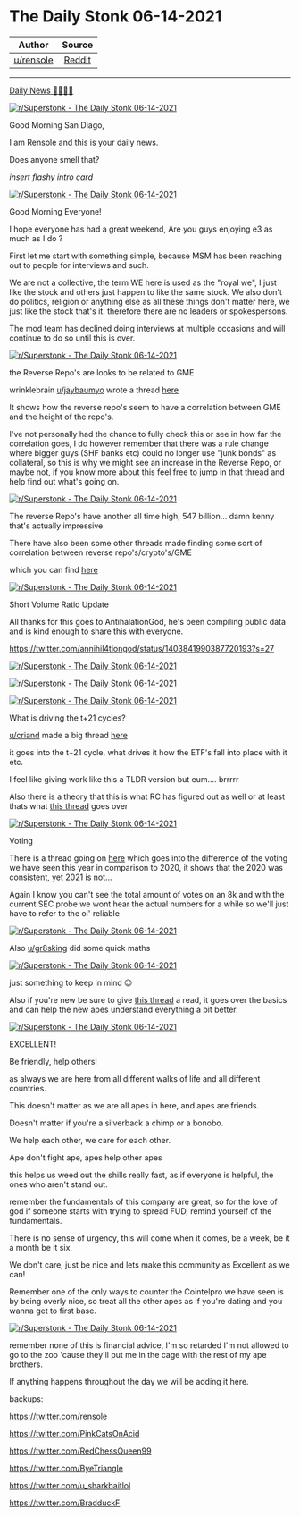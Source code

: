 The Daily Stonk 06-14-2021
==========================

| Author       | Source       | 
| :-------------: |:-------------:|
|  [u/rensole](https://www.reddit.com/user/rensole/) | [Reddit](https://www.reddit.com/r/Superstonk/comments/nzingy/the_daily_stonk_06142021/) | 

---

[Daily News 🦍💎🙌🚀](https://www.reddit.com/r/Superstonk/search?q=flair_name%3A%22Daily%20News%20%F0%9F%A6%8D%F0%9F%92%8E%F0%9F%99%8C%F0%9F%9A%80%22&restrict_sr=1)

[![r/Superstonk - The Daily Stonk 06-14-2021](https://preview.redd.it/uf0429x3z6571.png?width=1600&format=png&auto=webp&s=43acc7118aad55a184dad517a41cf1f621cc7220)](https://preview.redd.it/uf0429x3z6571.png?width=1600&format=png&auto=webp&s=43acc7118aad55a184dad517a41cf1f621cc7220)

Good Morning San Diago,

I am Rensole and this is your daily news.

Does anyone smell that?

*insert flashy intro card*

[![r/Superstonk - The Daily Stonk 06-14-2021](https://preview.redd.it/69g2igt5z6571.png?width=680&format=png&auto=webp&s=77732a63619bc1c661cee692d2f84c22951b3110)](https://preview.redd.it/69g2igt5z6571.png?width=680&format=png&auto=webp&s=77732a63619bc1c661cee692d2f84c22951b3110)

Good Morning Everyone!

I hope everyone has had a great weekend, Are you guys enjoying e3 as much as I do ?

First let me start with something simple, because MSM has been reaching out to people for interviews and such.

We are not a collective, the term WE here is used as the "royal we", I just like the stock and others just happen to like the same stock. We also don't do politics, religion or anything else as all these things don't matter here, we just like the stock that's it. therefore there are no leaders or spokespersons.

The mod team has declined doing interviews at multiple occasions and will continue to do so until this is over.

[![r/Superstonk - The Daily Stonk 06-14-2021](https://preview.redd.it/pijcimzr07571.png?width=557&format=png&auto=webp&s=0c3970f72b06e9e7ba7f6050d02cc25d736004f2)](https://preview.redd.it/pijcimzr07571.png?width=557&format=png&auto=webp&s=0c3970f72b06e9e7ba7f6050d02cc25d736004f2)

the Reverse Repo's are looks to be related to GME

wrinklebrain [u/jaybaumyo](https://www.reddit.com/u/jaybaumyo/) wrote a thread [here](https://www.reddit.com/r/Superstonk/comments/nyqnqh/so_the_reverse_repos_are_definitely_related_to_gme/)

It shows how the reverse repo's seem to have a correlation between GME and the height of the repo's.

I've not personally had the chance to fully check this or see in how far the correlation goes, I do however remember that there was a rule change where bigger guys (SHF banks etc) could no longer use "junk bonds" as collateral, so this is why we might see an increase in the Reverse Repo, or maybe not, if you know more about this feel free to jump in that thread and help find out what's going on.

[![r/Superstonk - The Daily Stonk 06-14-2021](https://preview.redd.it/7nfjkkey27571.png?width=960&format=png&auto=webp&s=d39667794b4c91de733f07c733e323db92b69f3d)](https://preview.redd.it/7nfjkkey27571.png?width=960&format=png&auto=webp&s=d39667794b4c91de733f07c733e323db92b69f3d)

The reverse Repo's have another all time high, 547 billion... damn kenny that's actually impressive.

There have also been some other threads made finding some sort of correlation between reverse repo's/crypto's/GME

which you can find [here](https://www.reddit.com/r/Superstonk/comments/nz0fsz/i_found_a_correlation_in_why_reverse_repo_rates/?utm_medium=android_app&utm_source=share)

[![r/Superstonk - The Daily Stonk 06-14-2021](https://preview.redd.it/3vb9txy237571.png?width=960&format=png&auto=webp&s=62a75cffe1dede500734d0adf7f6ed4ce6940a27)](https://preview.redd.it/3vb9txy237571.png?width=960&format=png&auto=webp&s=62a75cffe1dede500734d0adf7f6ed4ce6940a27)

Short Volume Ratio Update

All thanks for this goes to AntihalationGod, he's been compiling public data and is kind enough to share this with everyone.

<https://twitter.com/annihil4tiongod/status/1403841990387720193?s=27>

[![r/Superstonk - The Daily Stonk 06-14-2021](https://preview.redd.it/qjdftlqh37571.png?width=4096&format=png&auto=webp&s=fc06397ee3900fc8597152763ed720d67bc6fa20)](https://preview.redd.it/qjdftlqh37571.png?width=4096&format=png&auto=webp&s=fc06397ee3900fc8597152763ed720d67bc6fa20)

[![r/Superstonk - The Daily Stonk 06-14-2021](https://preview.redd.it/rnqs7rkk37571.png?width=4096&format=png&auto=webp&s=c88b430d2f0ef7debe905fd95cb2148017a93ec5)](https://preview.redd.it/rnqs7rkk37571.png?width=4096&format=png&auto=webp&s=c88b430d2f0ef7debe905fd95cb2148017a93ec5)

[![r/Superstonk - The Daily Stonk 06-14-2021](https://preview.redd.it/4trsjrxl37571.png?width=4096&format=png&auto=webp&s=602eca55301ac188c0fea017fc91de4cef29877e)](https://preview.redd.it/4trsjrxl37571.png?width=4096&format=png&auto=webp&s=602eca55301ac188c0fea017fc91de4cef29877e)

What is driving the t+21 cycles?

[u/criand](https://www.reddit.com/u/criand/) made a big thread [here](https://www.reddit.com/r/Superstonk/comments/ny2ov4/a_revisit_to_net_capital_what_is_truly_driving/?utm_source=share&utm_medium=ios_app&utm_name=iossmf)

it goes into the t+21 cycle, what drives it how the ETF's fall into place with it etc.

I feel like giving work like this a TLDR version but eum.... brrrrr

Also there is a theory that this is what RC has figured out as well or at least thats what [this thread](https://www.reddit.com/r/Superstonk/comments/nycuk4/cohen_has_reached_the_same_conclusion_as_ucriands/?utm_source=share&utm_medium=ios_app&utm_name=iossmf) goes over

[![r/Superstonk - The Daily Stonk 06-14-2021](https://preview.redd.it/sf80m37m47571.png?width=960&format=png&auto=webp&s=ae2e622c8bf587d081a29bbfd51dbc3601cb37b6)](https://preview.redd.it/sf80m37m47571.png?width=960&format=png&auto=webp&s=ae2e622c8bf587d081a29bbfd51dbc3601cb37b6)

Voting

There is a thread going on [here](https://www.reddit.com/r/Superstonk/comments/nwv7vb/possible_evidence_of_manipulation_of_the_vote/?utm_source=share&utm_medium=ios_app&utm_name=iossmf) which goes into the difference of the voting we have seen this year in comparison to 2020, it shows that the 2020 was consistent, yet 2021 is not...

Again I know you can't see the total amount of votes on an 8k and with the current SEC probe we wont hear the actual numbers for a while so we'll just have to refer to the ol' reliable

[![r/Superstonk - The Daily Stonk 06-14-2021](https://preview.redd.it/1fk6kgyv57571.png?width=640&format=png&auto=webp&s=69a0be6b287fd8f7d4d8a491031b8aebb0393d4c)](https://preview.redd.it/1fk6kgyv57571.png?width=640&format=png&auto=webp&s=69a0be6b287fd8f7d4d8a491031b8aebb0393d4c)

Also [u/gr8sking](https://www.reddit.com/u/gr8sking/) did some quick maths

[![r/Superstonk - The Daily Stonk 06-14-2021](https://preview.redd.it/ijo10g9y57571.png?width=760&format=png&auto=webp&s=7b4abbad108e1bc832b3bd2f763ee6af71e9894e)](https://preview.redd.it/ijo10g9y57571.png?width=760&format=png&auto=webp&s=7b4abbad108e1bc832b3bd2f763ee6af71e9894e)

just something to keep in mind 😉

Also if you're new be sure to give [this thread](https://www.reddit.com/r/Superstonk/comments/ny8mk8/the_infinity_squeeze_thesis_summary_and_breakdown/?utm_source=share&utm_medium=ios_app&utm_name=iossmf) a read, it goes over the basics and can help the new apes understand everything a bit better.

[![r/Superstonk - The Daily Stonk 06-14-2021](https://preview.redd.it/fyu35fjs67571.png?width=554&format=png&auto=webp&s=620fdf65ec681f137c1571a2e7dadb63eadbabc2)](https://preview.redd.it/fyu35fjs67571.png?width=554&format=png&auto=webp&s=620fdf65ec681f137c1571a2e7dadb63eadbabc2)

EXCELLENT!

Be friendly, help others!

as always we are here from all different walks of life and all different countries.

This doesn't matter as we are all apes in here, and apes are friends.

Doesn't matter if you're a silverback a chimp or a bonobo.

We help each other, we care for each other.

Ape don't fight ape, apes help other apes

this helps us weed out the shills really fast, as if everyone is helpful, the ones who aren't stand out.

remember the fundamentals of this company are great, so for the love of god if someone starts with trying to spread FUD, remind yourself of the fundamentals.

There is no sense of urgency, this will come when it comes, be a week, be it a month be it six.

We don't care, just be nice and lets make this community as Excellent as we can!

Remember one of the only ways to counter the Cointelpro we have seen is by being overly nice, so treat all the other apes as if you're dating and you wanna get to first base.

[![r/Superstonk - The Daily Stonk 06-14-2021](https://preview.redd.it/7h05xepu67571.png?width=400&format=png&auto=webp&s=f5a4731f612cab20a8344eb50ffd80c08d5cd059)](https://preview.redd.it/7h05xepu67571.png?width=400&format=png&auto=webp&s=f5a4731f612cab20a8344eb50ffd80c08d5cd059)

remember none of this is financial advice, I'm so retarded I'm not allowed to go to the zoo 'cause they'll put me in the cage with the rest of my ape brothers.

If anything happens throughout the day we will be adding it here.

backups:

<https://twitter.com/rensole>

<https://twitter.com/PinkCatsOnAcid>

<https://twitter.com/RedChessQueen99>

<https://twitter.com/ByeTriangle>

<https://twitter.com/u_sharkbaitlol>

<https://twitter.com/BradduckF>
